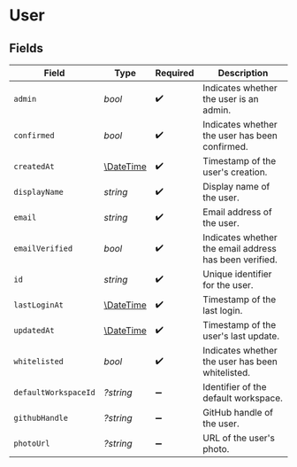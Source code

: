 # User


## Fields

| Field                                                         | Type                                                          | Required                                                      | Description                                                   |
| ------------------------------------------------------------- | ------------------------------------------------------------- | ------------------------------------------------------------- | ------------------------------------------------------------- |
| `admin`                                                       | *bool*                                                        | :heavy_check_mark:                                            | Indicates whether the user is an admin.                       |
| `confirmed`                                                   | *bool*                                                        | :heavy_check_mark:                                            | Indicates whether the user has been confirmed.                |
| `createdAt`                                                   | [\DateTime](https://www.php.net/manual/en/class.datetime.php) | :heavy_check_mark:                                            | Timestamp of the user's creation.                             |
| `displayName`                                                 | *string*                                                      | :heavy_check_mark:                                            | Display name of the user.                                     |
| `email`                                                       | *string*                                                      | :heavy_check_mark:                                            | Email address of the user.                                    |
| `emailVerified`                                               | *bool*                                                        | :heavy_check_mark:                                            | Indicates whether the email address has been verified.        |
| `id`                                                          | *string*                                                      | :heavy_check_mark:                                            | Unique identifier for the user.                               |
| `lastLoginAt`                                                 | [\DateTime](https://www.php.net/manual/en/class.datetime.php) | :heavy_check_mark:                                            | Timestamp of the last login.                                  |
| `updatedAt`                                                   | [\DateTime](https://www.php.net/manual/en/class.datetime.php) | :heavy_check_mark:                                            | Timestamp of the user's last update.                          |
| `whitelisted`                                                 | *bool*                                                        | :heavy_check_mark:                                            | Indicates whether the user has been whitelisted.              |
| `defaultWorkspaceId`                                          | *?string*                                                     | :heavy_minus_sign:                                            | Identifier of the default workspace.                          |
| `githubHandle`                                                | *?string*                                                     | :heavy_minus_sign:                                            | GitHub handle of the user.                                    |
| `photoUrl`                                                    | *?string*                                                     | :heavy_minus_sign:                                            | URL of the user's photo.                                      |